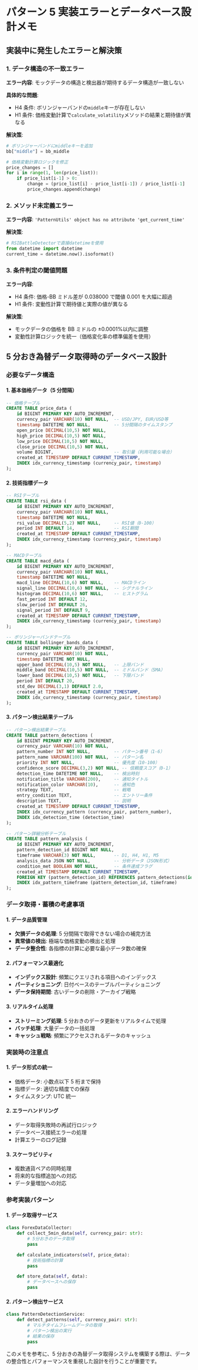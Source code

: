 # パターン 5 実装エラーとデータベース設計メモ

## 実装中に発生したエラーと解決策

### 1. データ構造の不一致エラー

**エラー内容**: モックデータの構造と検出器が期待するデータ構造が一致しない

**具体的な問題**:

- H4 条件: ボリンジャーバンドの`middle`キーが存在しない
- H1 条件: 価格変動計算で`calculate_volatility`メソッドの結果と期待値が異なる

**解決策**:

```python
# ボリンジャーバンドにmiddleキーを追加
bb["middle"] = bb_middle

# 価格変動計算ロジックを修正
price_changes = []
for i in range(1, len(price_list)):
    if price_list[i-1] > 0:
        change = (price_list[i] - price_list[i-1]) / price_list[i-1]
        price_changes.append(change)
```

### 2. メソッド未定義エラー

**エラー内容**: `'PatternUtils' object has no attribute 'get_current_time'`

**解決策**:

```python
# RSIBattleDetectorで直接datetimeを使用
from datetime import datetime
current_time = datetime.now().isoformat()
```

### 3. 条件判定の閾値問題

**エラー内容**:

- H4 条件: 価格-BB ミドル差が 0.038000 で閾値 0.001 を大幅に超過
- H1 条件: 変動性計算で期待値と実際の値が異なる

**解決策**:

- モックデータの価格を BB ミドルの ±0.0001%以内に調整
- 変動性計算ロジックを統一（価格変化率の標準偏差を使用）

## 5 分おき為替データ取得時のデータベース設計

### 必要なデータ構造

#### 1. 基本価格データ（5 分間隔）

```sql
-- 価格テーブル
CREATE TABLE price_data (
    id BIGINT PRIMARY KEY AUTO_INCREMENT,
    currency_pair VARCHAR(10) NOT NULL,  -- USD/JPY, EUR/USD等
    timestamp DATETIME NOT NULL,         -- 5分間隔のタイムスタンプ
    open_price DECIMAL(10,5) NOT NULL,
    high_price DECIMAL(10,5) NOT NULL,
    low_price DECIMAL(10,5) NOT NULL,
    close_price DECIMAL(10,5) NOT NULL,
    volume BIGINT,                       -- 取引量（利用可能な場合）
    created_at TIMESTAMP DEFAULT CURRENT_TIMESTAMP,
    INDEX idx_currency_timestamp (currency_pair, timestamp)
);
```

#### 2. 技術指標データ

```sql
-- RSIテーブル
CREATE TABLE rsi_data (
    id BIGINT PRIMARY KEY AUTO_INCREMENT,
    currency_pair VARCHAR(10) NOT NULL,
    timestamp DATETIME NOT NULL,
    rsi_value DECIMAL(5,2) NOT NULL,     -- RSI値（0-100）
    period INT DEFAULT 14,               -- RSI期間
    created_at TIMESTAMP DEFAULT CURRENT_TIMESTAMP,
    INDEX idx_currency_timestamp (currency_pair, timestamp)
);

-- MACDテーブル
CREATE TABLE macd_data (
    id BIGINT PRIMARY KEY AUTO_INCREMENT,
    currency_pair VARCHAR(10) NOT NULL,
    timestamp DATETIME NOT NULL,
    macd_line DECIMAL(10,6) NOT NULL,    -- MACDライン
    signal_line DECIMAL(10,6) NOT NULL,  -- シグナルライン
    histogram DECIMAL(10,6) NOT NULL,    -- ヒストグラム
    fast_period INT DEFAULT 12,
    slow_period INT DEFAULT 26,
    signal_period INT DEFAULT 9,
    created_at TIMESTAMP DEFAULT CURRENT_TIMESTAMP,
    INDEX idx_currency_timestamp (currency_pair, timestamp)
);

-- ボリンジャーバンドテーブル
CREATE TABLE bollinger_bands_data (
    id BIGINT PRIMARY KEY AUTO_INCREMENT,
    currency_pair VARCHAR(10) NOT NULL,
    timestamp DATETIME NOT NULL,
    upper_band DECIMAL(10,5) NOT NULL,   -- 上限バンド
    middle_band DECIMAL(10,5) NOT NULL,  -- ミドルバンド（SMA）
    lower_band DECIMAL(10,5) NOT NULL,   -- 下限バンド
    period INT DEFAULT 20,
    std_dev DECIMAL(3,1) DEFAULT 2.0,
    created_at TIMESTAMP DEFAULT CURRENT_TIMESTAMP,
    INDEX idx_currency_timestamp (currency_pair, timestamp)
);
```

#### 3. パターン検出結果テーブル

```sql
-- パターン検出結果テーブル
CREATE TABLE pattern_detections (
    id BIGINT PRIMARY KEY AUTO_INCREMENT,
    currency_pair VARCHAR(10) NOT NULL,
    pattern_number INT NOT NULL,         -- パターン番号（1-6）
    pattern_name VARCHAR(100) NOT NULL,  -- パターン名
    priority INT NOT NULL,               -- 優先度（10-100）
    confidence_score DECIMAL(3,2) NOT NULL, -- 信頼度スコア（0-1）
    detection_time DATETIME NOT NULL,    -- 検出時刻
    notification_title VARCHAR(200),     -- 通知タイトル
    notification_color VARCHAR(10),      -- 通知色
    strategy TEXT,                       -- 戦略
    entry_condition TEXT,                -- エントリー条件
    description TEXT,                    -- 説明
    created_at TIMESTAMP DEFAULT CURRENT_TIMESTAMP,
    INDEX idx_currency_pattern (currency_pair, pattern_number),
    INDEX idx_detection_time (detection_time)
);

-- パターン詳細分析テーブル
CREATE TABLE pattern_analysis (
    id BIGINT PRIMARY KEY AUTO_INCREMENT,
    pattern_detection_id BIGINT NOT NULL,
    timeframe VARCHAR(3) NOT NULL,       -- D1, H4, H1, M5
    analysis_data JSON NOT NULL,         -- 分析データ（JSON形式）
    condition_met BOOLEAN NOT NULL,      -- 条件達成フラグ
    created_at TIMESTAMP DEFAULT CURRENT_TIMESTAMP,
    FOREIGN KEY (pattern_detection_id) REFERENCES pattern_detections(id),
    INDEX idx_pattern_timeframe (pattern_detection_id, timeframe)
);
```

### データ取得・蓄積の考慮事項

#### 1. データ品質管理

- **欠損データの処理**: 5 分間隔で取得できない場合の補完方法
- **異常値の検出**: 極端な価格変動の検出と処理
- **データ整合性**: 各指標の計算に必要な最小データ数の確保

#### 2. パフォーマンス最適化

- **インデックス設計**: 頻繁にクエリされる項目へのインデックス
- **パーティショニング**: 日付ベースのテーブルパーティショニング
- **データ保持期間**: 古いデータの削除・アーカイブ戦略

#### 3. リアルタイム処理

- **ストリーミング処理**: 5 分おきのデータ更新をリアルタイムで処理
- **バッチ処理**: 大量データの一括処理
- **キャッシュ戦略**: 頻繁にアクセスされるデータのキャッシュ

### 実装時の注意点

#### 1. データ形式の統一

- 価格データ: 小数点以下 5 桁まで保持
- 指標データ: 適切な精度での保存
- タイムスタンプ: UTC 統一

#### 2. エラーハンドリング

- データ取得失敗時の再試行ロジック
- データベース接続エラーの処理
- 計算エラーのログ記録

#### 3. スケーラビリティ

- 複数通貨ペアの同時処理
- 将来的な指標追加への対応
- データ量増加への対応

### 参考実装パターン

#### 1. データ取得サービス

```python
class ForexDataCollector:
    def collect_5min_data(self, currency_pair: str):
        # 5分おきのデータ取得
        pass

    def calculate_indicators(self, price_data):
        # 技術指標の計算
        pass

    def store_data(self, data):
        # データベースへの保存
        pass
```

#### 2. パターン検出サービス

```python
class PatternDetectionService:
    def detect_patterns(self, currency_pair: str):
        # マルチタイムフレームデータの取得
        # パターン検出の実行
        # 結果の保存
        pass
```

このメモを参考に、5 分おきの為替データ取得システムを構築する際は、データの整合性とパフォーマンスを重視した設計を行うことが重要です。
